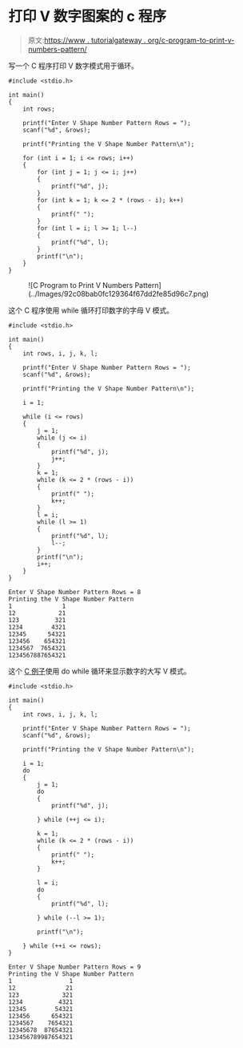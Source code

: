 # 打印 V 数字图案的 c 程序

> 原文:[https://www . tutorialgateway . org/c-program-to-print-v-numbers-pattern/](https://www.tutorialgateway.org/c-program-to-print-v-numbers-pattern/)

写一个 C 程序打印 V 数字模式用于循环。

```
#include <stdio.h>

int main()
{
	int rows;

	printf("Enter V Shape Number Pattern Rows = ");
	scanf("%d", &rows);

	printf("Printing the V Shape Number Pattern\n");

	for (int i = 1; i <= rows; i++)
	{
		for (int j = 1; j <= i; j++)
		{
			printf("%d", j);
		}
		for (int k = 1; k <= 2 * (rows - i); k++)
		{
			printf(" ");
		}
		for (int l = i; l >= 1; l--)
		{
			printf("%d", l);
		}
		printf("\n");
	}
}
```

<figure class="wp-block-image size-large">![C Program to Print V Numbers Pattern](../Images/92c08bab0fc129364f67dd2fe85d96c7.png)</figure>

这个 C 程序使用 while 循环打印数字的字母 V 模式。

```
#include <stdio.h>

int main()
{
	int rows, i, j, k, l;

	printf("Enter V Shape Number Pattern Rows = ");
	scanf("%d", &rows);

	printf("Printing the V Shape Number Pattern\n");

	i = 1;

	while (i <= rows)
	{
		j = 1;
		while (j <= i)
		{
			printf("%d", j);
			j++;
		}
		k = 1;
		while (k <= 2 * (rows - i))
		{
			printf(" ");
			k++;
		}
		l = i;
		while (l >= 1)
		{
			printf("%d", l);
			l--;
		}
		printf("\n");
		i++;
	}
}
```

```
Enter V Shape Number Pattern Rows = 8
Printing the V Shape Number Pattern
1              1
12            21
123          321
1234        4321
12345      54321
123456    654321
1234567  7654321
1234567887654321
```

这个 [C 例子](https://www.tutorialgateway.org/c-programming-examples/)使用 do while 循环来显示数字的大写 V 模式。

```
#include <stdio.h>

int main()
{
	int rows, i, j, k, l;

	printf("Enter V Shape Number Pattern Rows = ");
	scanf("%d", &rows);

	printf("Printing the V Shape Number Pattern\n");

	i = 1;
	do
	{
		j = 1;
		do
		{
			printf("%d", j);

		} while (++j <= i);

		k = 1;
		while (k <= 2 * (rows - i))
		{
			printf(" ");
			k++;
		}

		l = i;
		do
		{
			printf("%d", l);

		} while (--l >= 1);

		printf("\n");

	} while (++i <= rows);
}
```

```
Enter V Shape Number Pattern Rows = 9
Printing the V Shape Number Pattern
1                1
12              21
123            321
1234          4321
12345        54321
123456      654321
1234567    7654321
12345678  87654321
123456789987654321
```